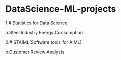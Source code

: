 # DataScience-ML-projects
1.# Statistics for Data Science

a.Steel Industry Energy Consumption

2.# STAIML(Software tools for AIML)

b.Customer Review Analysis
